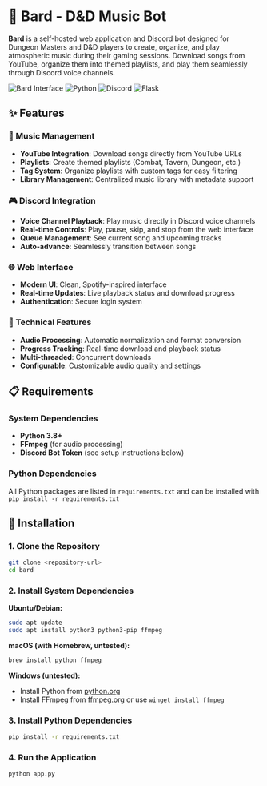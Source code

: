 # 🎵 Bard - D&D Music Bot

**Bard** is a self-hosted web application and Discord bot designed for Dungeon Masters and D&D players to create, organize, and play atmospheric music during their gaming sessions. Download songs from YouTube, organize them into themed playlists, and play them seamlessly through Discord voice channels.

![Bard Interface](https://img.shields.io/badge/Status-Active-brightgreen) ![Python](https://img.shields.io/badge/Python-3.8+-blue) ![Discord](https://img.shields.io/badge/Discord-Bot-7289da) ![Flask](https://img.shields.io/badge/Flask-Web_App-lightgrey)

## ✨ Features

### 🎼 Music Management
- **YouTube Integration**: Download songs directly from YouTube URLs
- **Playlists**: Create themed playlists (Combat, Tavern, Dungeon, etc.)
- **Tag System**: Organize playlists with custom tags for easy filtering
- **Library Management**: Centralized music library with metadata support

### 🎮 Discord Integration
- **Voice Channel Playback**: Play music directly in Discord voice channels
- **Real-time Controls**: Play, pause, skip, and stop from the web interface
- **Queue Management**: See current song and upcoming tracks
- **Auto-advance**: Seamlessly transition between songs

### 🌐 Web Interface
- **Modern UI**: Clean, Spotify-inspired interface
- **Real-time Updates**: Live playback status and download progress
- **Authentication**: Secure login system

### 🔧 Technical Features
- **Audio Processing**: Automatic normalization and format conversion
- **Progress Tracking**: Real-time download and playback status
- **Multi-threaded**: Concurrent downloads
- **Configurable**: Customizable audio quality and settings

## 📋 Requirements

### System Dependencies
- **Python 3.8+**
- **FFmpeg** (for audio processing)
- **Discord Bot Token** (see setup instructions below)

### Python Dependencies
All Python packages are listed in `requirements.txt` and can be installed with `pip install -r requirements.txt`

## 🚀 Installation

### 1. Clone the Repository
```bash
git clone <repository-url>
cd bard
```

### 2. Install System Dependencies
**Ubuntu/Debian:**
```bash
sudo apt update
sudo apt install python3 python3-pip ffmpeg
```

**macOS (with Homebrew, untested):**
```bash
brew install python ffmpeg
```

**Windows (untested):**
- Install Python from [python.org](https://python.org)
- Install FFmpeg from [ffmpeg.org](https://ffmpeg.org) or use `winget install ffmpeg`

### 3. Install Python Dependencies
```bash
pip install -r requirements.txt
```

### 4. Run the Application
```
python app.py
```